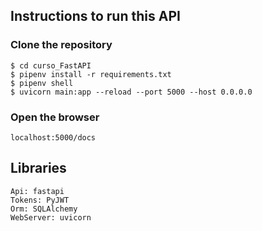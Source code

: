 ## Instructions to run this API

### Clone the repository
```
$ cd curso_FastAPI
$ pipenv install -r requirements.txt
$ pipenv shell 
$ uvicorn main:app --reload --port 5000 --host 0.0.0.0

```
### Open the browser
```
localhost:5000/docs
```
## Libraries
```
Api: fastapi
Tokens: PyJWT
Orm: SQLAlchemy
WebServer: uvicorn

```



